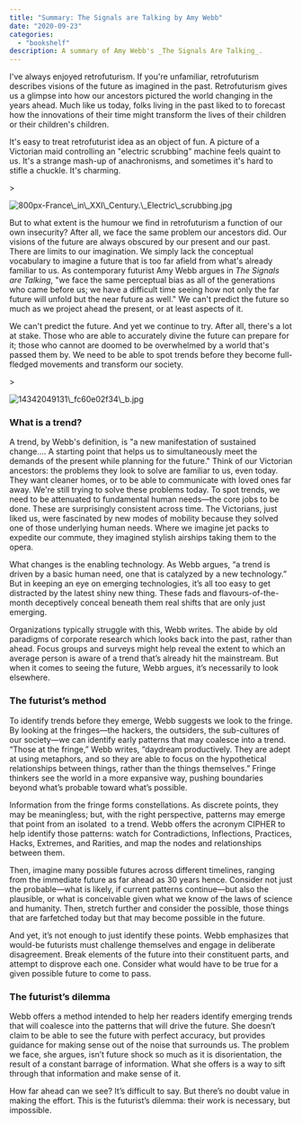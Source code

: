 ```yaml
---
title: "Summary: The Signals are Talking by Amy Webb"
date: "2020-09-23"
categories:
  - "bookshelf"
description: A summary of Amy Webb's _The Signals Are Talking_. 
---
```

I've always enjoyed retrofuturism. If you're unfamiliar, retrofuturism describes visions of the future as imagined in the past. Retrofuturism gives us a glimpse into how our ancestors pictured the world changing in the years ahead. Much like us today, folks living in the past liked to to forecast how the innovations of their time might transform the lives of their children or their children's children.

It's easy to treat retrofuturist idea as an object of fun. A picture of a Victorian maid controlling an "electric scrubbing" machine feels quaint to us. It's a strange mash-up of anachronisms, and sometimes it's hard to stifle a chuckle. It's charming.

\>

<img src="https://images.squarespace-cdn.com/content/v1/5e9e54ba9225353212ce08ab/1600822454776-NAPAMZQ3U9189AL5O67D/ke17ZwdGBToddI8pDm48kDGQSIccIUtpJFyKzV54oa9Zw-zPPgdn4jUwVcJE1ZvWQUxwkmyExglNqGp0IvTJZamWLI2zvYWH8K3-s\_4yszcp2ryTI0HqTOaaUohrI8PII9VpSP1124exs2KK5-F4d-dV72XIwKlKseVsiKxIoy0KMshLAGzx4R3EDFOm1kBS/800px-France\_in\_XXI\_Century.\_Electric\_scrubbing.jpg" alt="800px-France\_in\_XXI\_Century.\_Electric\_scrubbing.jpg" />

But to what extent is the humour we find in retrofuturism a function of our own insecurity? After all, we face the same problem our ancestors did. Our visions of the future are always obscured by our present and our past. There are limits to our imagination. We simply lack the conceptual vocabulary to imagine a future that is too far afield from what's already familiar to us. As contemporary futurist Amy Webb argues in _The Signals are Talking_, "we face the same perceptual bias as all of the generations who came before us; we have a difficult time seeing how not only the far future will unfold but the near future as well." We can't predict the future so much as we project ahead the present, or at least aspects of it.

We can't predict the future. And yet we continue to try. After all, there's a lot at stake. Those who are able to accurately divine the future can prepare for it; those who cannot are doomed to be overwhelmed by a world that's passed them by. We need to be able to spot trends before they become full-fledged movements and transform our society.

\>

<img src="https://images.squarespace-cdn.com/content/v1/5e9e54ba9225353212ce08ab/1600822512062-U0RKND1CUD6TGHDDJR20/ke17ZwdGBToddI8pDm48kMpZE3oepQBSECl\_KW9w2jsUqsxRUqqbr1mOJYKfIPR7LoDQ9mXPOjoJoqy81S2I8N\_N4V1vUb5AoIIIbLZhVYxCRW4BPu10St3TBAUQYVKcuxspxAZv10fYoDN5G0DU-oU9Dj4N5S6GgpKwEUVqco4P21dEzONNry3e0DIAOGck/14342049131\_fc60e02f34\_b.jpg" alt="14342049131\_fc60e02f34\_b.jpg" />

### What is a trend?

A trend, by Webb's definition, is "a new manifestation of sustained change.... A starting point that helps us to simultaneously meet the demands of the present while planning for the future." Think of our Victorian ancestors: the problems they look to solve are familiar to us, even today. They want cleaner homes, or to be able to communicate with loved ones far away. We're still trying to solve these problems today. To spot trends, we need to be attenuated to fundamental human needs—the core jobs to be done. These are surprisingly consistent across time. The Victorians, just liked us, were fascinated by new modes of mobility because they solved one of those underlying human needs. Where we imagine jet packs to expedite our commute, they imagined stylish airships taking them to the opera. 

What changes is the enabling technology. As Webb argues, “a trend is driven by a basic human need, one that is catalyzed by a new technology.” But in keeping an eye on emerging technologies, it’s all too easy to get distracted by the latest shiny new thing. These fads and flavours-of-the-month deceptively conceal beneath them real shifts that are only just emerging. 

Organizations typically struggle with this, Webb writes. The abide by old paradigms of corporate research which looks back into the past, rather than ahead. Focus groups and surveys might help reveal the extent to which an average person is aware of a trend that’s already hit the mainstream. But when it comes to seeing the future, Webb argues, it’s necessarily to look elsewhere.

### The futurist’s method

To identify trends before they emerge, Webb suggests we look to the fringe. By looking at the fringes—the hackers, the outsiders, the sub-cultures of our society—we can identify early patterns that may coalesce into a trend. “Those at the fringe,” Webb writes, “daydream productively. They are adept at using metaphors, and so they are able to focus on the hypothetical relationships between things, rather than the things themselves.” Fringe thinkers see the world in a more expansive way, pushing boundaries beyond what’s probable toward what’s possible. 

Information from the fringe forms constellations. As discrete points, they may be meaningless; but, with the right perspective, patterns may emerge that point from an isolated  to a trend. Webb offers the acronym CIPHER to help identify those patterns: watch for Contradictions, Inflections, Practices, Hacks, Extremes, and Rarities, and map the nodes and relationships between them. 

Then, imagine many possible futures across different timelines, ranging from the immediate future as far ahead as 30 years hence. Consider not just the probable—what is likely, if current patterns continue—but also the plausible, or what is conceivable given what we know of the laws of science and humanity. Then, stretch further and consider the possible, those things that are farfetched today but that may become possible in the future.

And yet, it’s not enough to just identify these points. Webb emphasizes that would-be futurists must challenge themselves and engage in deliberate disagreement. Break elements of the future into their constituent parts, and attempt to disprove each one. Consider what would have to be true for a given possible future to come to pass. 

### The futurist’s dilemma

Webb offers a method intended to help her readers identify emerging trends that will coalesce into the patterns that will drive the future. She doesn’t claim to be able to see the future with perfect accuracy, but provides guidance for making sense out of the noise that surrounds us. The problem we face, she argues, isn’t future shock so much as it is disorientation, the result of a constant barrage of information. What she offers is a way to sift through that information and make sense of it.

How far ahead can we see? It’s difficult to say. But there’s no doubt value in making the effort. This is the futurist’s dilemma: their work is necessary, but impossible.
